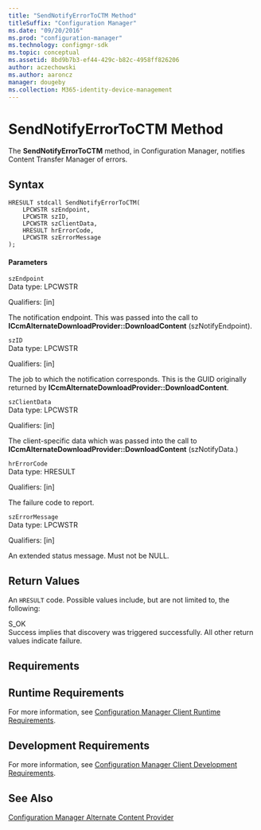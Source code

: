 ```yaml
---
title: "SendNotifyErrorToCTM Method"
titleSuffix: "Configuration Manager"
ms.date: "09/20/2016"
ms.prod: "configuration-manager"
ms.technology: configmgr-sdk
ms.topic: conceptual
ms.assetid: 8bd9b7b3-ef44-429c-b82c-4958ff826206
author: aczechowski
ms.author: aaroncz
manager: dougeby
ms.collection: M365-identity-device-management
---
```

# SendNotifyErrorToCTM Method
The **SendNotifyErrorToCTM** method, in Configuration Manager, notifies Content Transfer Manager of errors.  

## Syntax  

```  
HRESULT stdcall SendNotifyErrorToCTM(  
    LPCWSTR szEndpoint,   
    LPCWSTR szID,   
    LPCWSTR szClientData,   
    HRESULT hrErrorCode,   
    LPCWSTR szErrorMessage  
);  

```  

#### Parameters  
 `szEndpoint`  
 Data type: LPCWSTR  

 Qualifiers: [in]  

 The notification endpoint. This was passed into the call to **ICcmAlternateDownloadProvider::DownloadContent** (szNotifyEndpoint).  

 `szID`  
 Data type: LPCWSTR  

 Qualifiers: [in]  

 The job to which the notification corresponds. This is the GUID originally returned by **ICcmAlternateDownloadProvider::DownloadContent**.  

 `szClientData`  
 Data type: LPCWSTR  

 Qualifiers: [in]  

 The client-specific data which was passed into the call to **ICcmAlternateDownloadProvider::DownloadContent** (szNotifyData.)  

 `hrErrorCode`  
 Data type: HRESULT  

 Qualifiers: [in]  

 The failure code to report.  

 `szErrorMessage`  
 Data type: LPCWSTR  

 Qualifiers: [in]  

 An extended status message. Must not be NULL.  

## Return Values  
 An `HRESULT` code. Possible values include, but are not limited to, the following:  

 S_OK  
 Success implies that discovery was triggered successfully. All other return values indicate failure.  

## Requirements  

## Runtime Requirements  
 For more information, see [Configuration Manager Client Runtime Requirements](../../../../../develop/core/reqs/client-runtime-requirements.md).  

## Development Requirements  
 For more information, see [Configuration Manager Client Development Requirements](../../../../../develop/core/reqs/client-development-requirements.md).  

## See Also  
 [Configuration Manager Alternate Content Provider](../../../../../develop/reference/core/servers/configure/alternate-content-provider-classes.md)
